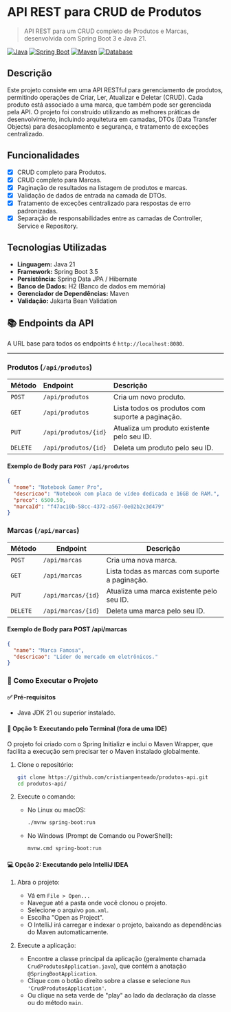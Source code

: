 # API REST para CRUD de Produtos

> API REST para um CRUD completo de Produtos e Marcas, desenvolvida com Spring Boot 3 e Java 21.

[![Java](https://img.shields.io/badge/Java-21-blue.svg)](https://www.java.com)
[![Spring Boot](https://img.shields.io/badge/Spring_Boot-3.x-brightgreen.svg)](https://spring.io/projects/spring-boot)
[![Maven](https://img.shields.io/badge/Maven-4.0-red.svg)](https://maven.apache.org/)
[![Database](https://img.shields.io/badge/Database-H2-blue.svg)]()

## Descrição

Este projeto consiste em uma API RESTful para gerenciamento de produtos, permitindo operações de Criar, Ler, Atualizar e Deletar (CRUD). Cada produto está associado a uma marca, que também pode ser gerenciada pela API. O projeto foi construído utilizando as melhores práticas de desenvolvimento, incluindo arquitetura em camadas, DTOs (Data Transfer Objects) para desacoplamento e segurança, e tratamento de exceções centralizado.

##  Funcionalidades

- [x] CRUD completo para Produtos.
- [x] CRUD completo para Marcas.
- [x] Paginação de resultados na listagem de produtos e marcas.
- [x] Validação de dados de entrada na camada de DTOs.
- [x] Tratamento de exceções centralizado para respostas de erro padronizadas.
- [x] Separação de responsabilidades entre as camadas de Controller, Service e Repository.

## Tecnologias Utilizadas

* **Linguagem:** Java 21
* **Framework:** Spring Boot 3.5
* **Persistência:** Spring Data JPA / Hibernate
* **Banco de Dados:** H2 (Banco de dados em memória)
* **Gerenciador de Dependências:** Maven
* **Validação:** Jakarta Bean Validation

## 📚 Endpoints da API

A URL base para todos os endpoints é `http://localhost:8080`.

---

### Produtos (`/api/produtos`)

| Método   | Endpoint             | Descrição                                        |
| :------- | :------------------- | :----------------------------------------------- |
| `POST`   | `/api/produtos`      | Cria um novo produto.                            |
| `GET`    | `/api/produtos`      | Lista todos os produtos com suporte a paginação. |
| `PUT`    | `/api/produtos/{id}` | Atualiza um produto existente pelo seu ID.       |
| `DELETE` | `/api/produtos/{id}` | Deleta um produto pelo seu ID.                   |

#### Exemplo de Body para `POST /api/produtos`

```json
{
  "nome": "Notebook Gamer Pro",
  "descricao": "Notebook com placa de vídeo dedicada e 16GB de RAM.",
  "preco": 6500.50,
  "marcaId": "f47ac10b-58cc-4372-a567-0e02b2c3d479"
}

```
### Marcas (`/api/marcas`)

| Método | Endpoint              | Descrição                              |
|--------|-----------------------|----------------------------------------|
| `POST`   | `/api/marcas`           | Cria uma nova marca.                   |
| `GET`    | `/api/marcas`           | Lista todas as marcas com suporte a paginação. |
| `PUT`    | `/api/marcas/{id}`      | Atualiza uma marca existente pelo seu ID. |
| `DELETE` | `/api/marcas/{id}`      | Deleta uma marca pelo seu ID.          |

#### Exemplo de Body para POST /api/marcas

```json
{
  "name": "Marca Famosa",
  "descricao": "Líder de mercado em eletrônicos."
}
```

### 🚀 Como Executar o Projeto

#### ✅ Pré-requisitos
- Java JDK 21 ou superior instalado.

#### 🔧 Opção 1: Executando pelo Terminal (fora de uma IDE)
O projeto foi criado com o Spring Initializr e inclui o Maven Wrapper, que facilita a execução sem precisar ter o Maven instalado globalmente.

1. Clone o repositório:
   ```bash
   git clone https://github.com/cristianpenteado/produtos-api.git
   cd produtos-api/
   ```

2. Execute o comando:
    - No Linux ou macOS:
      ```bash
      ./mvnw spring-boot:run
      ```
    - No Windows (Prompt de Comando ou PowerShell):
      ```bash
      mvnw.cmd spring-boot:run
      ```

#### 💻 Opção 2: Executando pelo IntelliJ IDEA

1. Abra o projeto:
    - Vá em `File > Open...`
    - Navegue até a pasta onde você clonou o projeto.
    - Selecione o arquivo `pom.xml`.
    - Escolha "Open as Project".
    - O IntelliJ irá carregar e indexar o projeto, baixando as dependências do Maven automaticamente.

2. Execute a aplicação:
    - Encontre a classe principal da aplicação (geralmente chamada `CrudProdutosApplication.java`), que contém a anotação `@SpringBootApplication`.
    - Clique com o botão direito sobre a classe e selecione `Run 'CrudProdutosApplication'`.
    - Ou clique na seta verde de "play" ao lado da declaração da classe ou do método `main`.